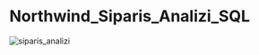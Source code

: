 # Northwind_Siparis_Analizi_SQL 

![siparis_analizi](https://github.com/begumnarmanli/Northwind_Siparis_Analizi_SQL/assets/159467416/75b8e4fb-e467-46e2-bcf5-3c232ff7277f)
